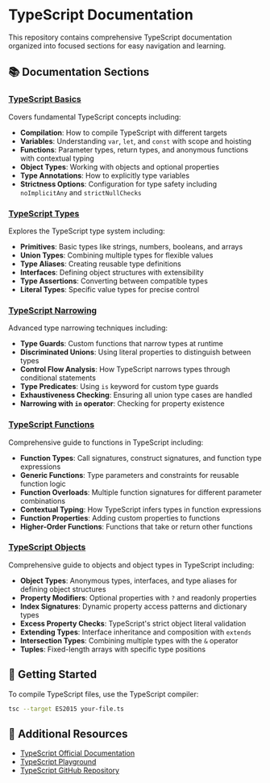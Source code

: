 # TypeScript Documentation

This repository contains comprehensive TypeScript documentation organized into focused sections for easy navigation and learning.

## 📚 Documentation Sections

### [TypeScript Basics](markdown/basics.md)
Covers fundamental TypeScript concepts including:
- **Compilation**: How to compile TypeScript with different targets
- **Variables**: Understanding `var`, `let`, and `const` with scope and hoisting
- **Functions**: Parameter types, return types, and anonymous functions with contextual typing
- **Object Types**: Working with objects and optional properties
- **Type Annotations**: How to explicitly type variables
- **Strictness Options**: Configuration for type safety including `noImplicitAny` and `strictNullChecks`

### [TypeScript Types](markdown/types.md)
Explores the TypeScript type system including:
- **Primitives**: Basic types like strings, numbers, booleans, and arrays
- **Union Types**: Combining multiple types for flexible values
- **Type Aliases**: Creating reusable type definitions
- **Interfaces**: Defining object structures with extensibility
- **Type Assertions**: Converting between compatible types
- **Literal Types**: Specific value types for precise control

### [TypeScript Narrowing](markdown/narrowing.md)
Advanced type narrowing techniques including:
- **Type Guards**: Custom functions that narrow types at runtime
- **Discriminated Unions**: Using literal properties to distinguish between types
- **Control Flow Analysis**: How TypeScript narrows types through conditional statements
- **Type Predicates**: Using `is` keyword for custom type guards
- **Exhaustiveness Checking**: Ensuring all union type cases are handled
- **Narrowing with `in` operator**: Checking for property existence

### [TypeScript Functions](markdown/functions.md)
Comprehensive guide to functions in TypeScript including:
- **Function Types**: Call signatures, construct signatures, and function type expressions
- **Generic Functions**: Type parameters and constraints for reusable function logic
- **Function Overloads**: Multiple function signatures for different parameter combinations
- **Contextual Typing**: How TypeScript infers types in function expressions
- **Function Properties**: Adding custom properties to functions
- **Higher-Order Functions**: Functions that take or return other functions

### [TypeScript Objects](markdown/objects.md)
Comprehensive guide to objects and object types in TypeScript including:
- **Object Types**: Anonymous types, interfaces, and type aliases for defining object structures
- **Property Modifiers**: Optional properties with `?` and readonly properties
- **Index Signatures**: Dynamic property access patterns and dictionary types
- **Excess Property Checks**: TypeScript's strict object literal validation
- **Extending Types**: Interface inheritance and composition with `extends`
- **Intersection Types**: Combining multiple types with the `&` operator
- **Tuples**: Fixed-length arrays with specific type positions

## 🚀 Getting Started

To compile TypeScript files, use the TypeScript compiler:

```bash
tsc --target ES2015 your-file.ts
```

## 📖 Additional Resources

- [TypeScript Official Documentation](https://www.typescriptlang.org/docs/)
- [TypeScript Playground](https://www.typescriptlang.org/play)
- [TypeScript GitHub Repository](https://github.com/microsoft/TypeScript)